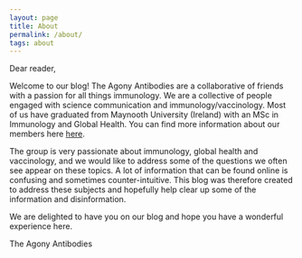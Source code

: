 ```yaml
---
layout: page
title: About 
permalink: /about/
tags: about
---
```


Dear reader,

Welcome to our blog!
The Agony Antibodies are a collaborative of friends with a passion for all things immunology. We are a collective of people engaged with science communication and immunology/vaccinology. Most of us have graduated from Maynooth University (Ireland) with an MSc in Immunology and Global Health. You can find more information about our members here <a href='{{"http://agonyantibodies.github.io/people/"}}'>here</a>.

The group is very passionate about immunology, global health and vaccinology, and we would like to address some of the questions we often see appear on these topics. A lot of information that can be found online is confusing and sometimes counter-intuitive. This blog was therefore created to address these subjects and hopefully help clear up some of the information and disinformation. 

We are delighted to have you on our blog and hope you have a wonderful experience here. 

The Agony Antibodies

